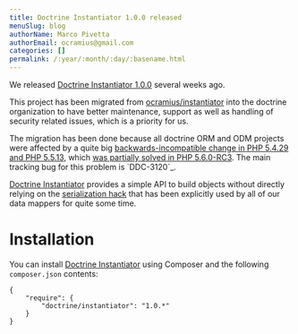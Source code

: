 ```yaml
---
title: Doctrine Instantiator 1.0.0 released
menuSlug: blog
authorName: Marco Pivetta
authorEmail: ocramius@gmail.com
categories: []
permalink: /:year/:month/:day/:basename.html
---
```

We released [Doctrine Instantiator
1.0.0](https://github.com/doctrine/instantiator/releases/tag/1.0.0)
several weeks ago.

This project has been migrated from
[ocramius/instantiator](https://github.com/Ocramius/Instantiator) into
the doctrine organization to have better maintenance, support as well as
handling of security related issues, which is a priority for us.

The migration has been done because all doctrine ORM and ODM projects
were affected by a quite big [backwards-incompatible change in PHP
5.4.29 and PHP 5.5.13](https://bugs.php.net/bug.php?id=67072), which
[was partially solved in PHP
5.6.0-RC3](https://github.com/php/php-src/pull/733). The main tracking
bug for this problem is \`DDC-3120\`\_.

[Doctrine Instantiator](https://github.com/doctrine/instantiator)
provides a simple API to build objects without directly relying on the
[serialization
hack](http://www.doctrine-project.org/2010/03/21/doctrine-2-give-me-my-constructor-back.html)
that has been explicitly used by all of our data mappers for quite some
time.

Installation
============

You can install [Doctrine
Instantiator](https://github.com/doctrine/instantiator) using Composer
and the following `composer.json` contents:

~~~~ {.sourceCode .json}
{
    "require": {
        "doctrine/instantiator": "1.0.*"
    }
}
~~~~
